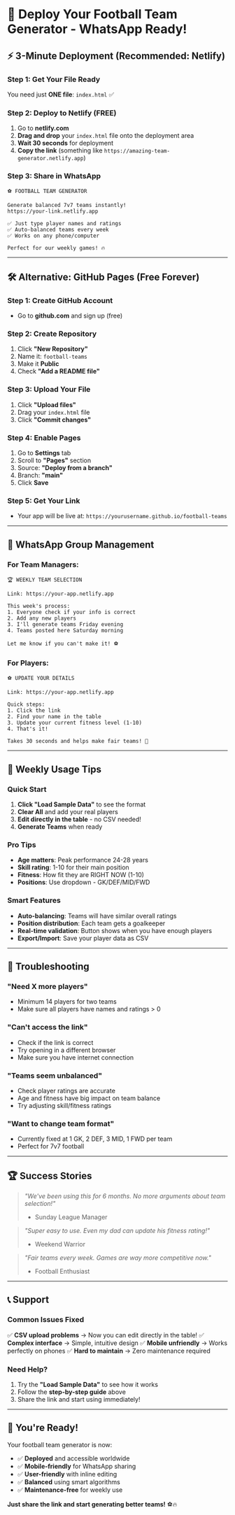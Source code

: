 # 🚀 Deploy Your Football Team Generator - WhatsApp Ready!

## ⚡ 3-Minute Deployment (Recommended: Netlify)

### Step 1: Get Your File Ready
You need just **ONE file**: `index.html` ✅

### Step 2: Deploy to Netlify (FREE)
1. Go to **netlify.com**
2. **Drag and drop** your `index.html` file onto the deployment area
3. **Wait 30 seconds** for deployment
4. **Copy the link** (something like `https://amazing-team-generator.netlify.app`)

### Step 3: Share in WhatsApp
```
⚽ FOOTBALL TEAM GENERATOR

Generate balanced 7v7 teams instantly!
https://your-link.netlify.app

✅ Just type player names and ratings
✅ Auto-balanced teams every week
✅ Works on any phone/computer

Perfect for our weekly games! 🔥
```

---

## 🛠️ Alternative: GitHub Pages (Free Forever)

### Step 1: Create GitHub Account
- Go to **github.com** and sign up (free)

### Step 2: Create Repository
1. Click **"New Repository"**
2. Name it: `football-teams`
3. Make it **Public**
4. Check **"Add a README file"**

### Step 3: Upload Your File
1. Click **"Upload files"**
2. Drag your `index.html` file
3. Click **"Commit changes"**

### Step 4: Enable Pages
1. Go to **Settings** tab
2. Scroll to **"Pages"** section
3. Source: **"Deploy from a branch"**
4. Branch: **"main"**
5. Click **Save**

### Step 5: Get Your Link
- Your app will be live at: `https://yourusername.github.io/football-teams`

---

## 📱 WhatsApp Group Management

### For Team Managers:
```
🏆 WEEKLY TEAM SELECTION

Link: https://your-app.netlify.app

This week's process:
1. Everyone check if your info is correct
2. Add any new players
3. I'll generate teams Friday evening
4. Teams posted here Saturday morning

Let me know if you can't make it! ⚽
```

### For Players:
```
⚽ UPDATE YOUR DETAILS

Link: https://your-app.netlify.app

Quick steps:
1. Click the link
2. Find your name in the table
3. Update your current fitness level (1-10)
4. That's it! 

Takes 30 seconds and helps make fair teams! 🎯
```

---

## 🔧 Weekly Usage Tips

### Quick Start
1. **Click "Load Sample Data"** to see the format
2. **Clear All** and add your real players
3. **Edit directly in the table** - no CSV needed!
4. **Generate Teams** when ready

### Pro Tips
- **Age matters**: Peak performance 24-28 years
- **Skill rating**: 1-10 for their main position
- **Fitness**: How fit they are RIGHT NOW (1-10)
- **Positions**: Use dropdown - GK/DEF/MID/FWD

### Smart Features
- **Auto-balancing**: Teams will have similar overall ratings
- **Position distribution**: Each team gets a goalkeeper
- **Real-time validation**: Button shows when you have enough players
- **Export/Import**: Save your player data as CSV

---

## 🎯 Troubleshooting

### "Need X more players"
- Minimum 14 players for two teams
- Make sure all players have names and ratings > 0

### "Can't access the link"
- Check if the link is correct
- Try opening in a different browser
- Make sure you have internet connection

### "Teams seem unbalanced"
- Check player ratings are accurate
- Age and fitness have big impact on team balance
- Try adjusting skill/fitness ratings

### "Want to change team format"
- Currently fixed at 1 GK, 2 DEF, 3 MID, 1 FWD per team
- Perfect for 7v7 football

---

## 🏆 Success Stories

> *"We've been using this for 6 months. No more arguments about team selection!"* 
> - Sunday League Manager

> *"Super easy to use. Even my dad can update his fitness rating!"*
> - Weekend Warrior

> *"Fair teams every week. Games are way more competitive now."*
> - Football Enthusiast

---

## 📞 Support

### Common Issues Fixed
✅ **CSV upload problems** → Now you can edit directly in the table!
✅ **Complex interface** → Simple, intuitive design
✅ **Mobile unfriendly** → Works perfectly on phones
✅ **Hard to maintain** → Zero maintenance required

### Need Help?
1. Try the **"Load Sample Data"** to see how it works
2. Follow the **step-by-step guide** above
3. Share the link and start using immediately!

---

## 🎉 You're Ready!

Your football team generator is now:
- ✅ **Deployed** and accessible worldwide
- ✅ **Mobile-friendly** for WhatsApp sharing
- ✅ **User-friendly** with inline editing
- ✅ **Balanced** using smart algorithms
- ✅ **Maintenance-free** for weekly use

**Just share the link and start generating better teams!** ⚽🔥 